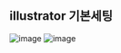 ## illustrator 기본세팅

![image](https://user-images.githubusercontent.com/36749506/230839347-77656c4d-98d2-44a1-89a9-1aa8ab1a06ca.png)
![image](https://user-images.githubusercontent.com/36749506/230839465-ec68755e-5f4b-4233-a54e-129deaabdd62.png)
